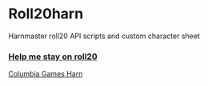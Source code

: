 # Roll20harn
Harnmaster roll20 API scripts and custom character sheet


### [Help me stay on roll20](https://app.roll20.net/gift/forid/526995)

[Columbia Games Harn](http://columbiagames.com/harn/index.html)